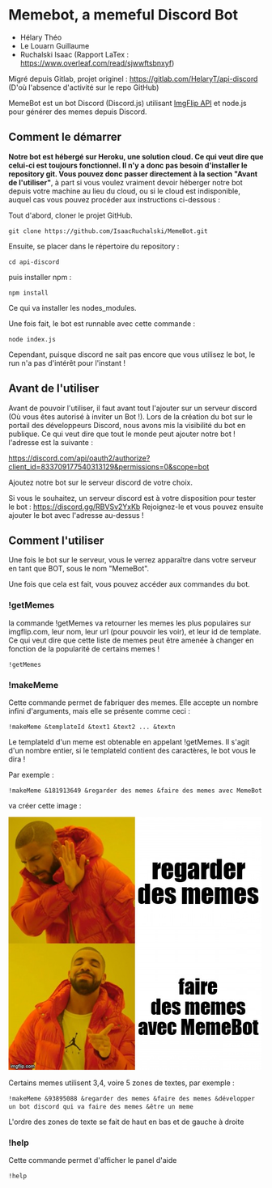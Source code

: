 # Memebot, a memeful Discord Bot

+ Hélary Théo
+ Le Louarn Guillaume
+ Ruchalski Isaac (Rapport LaTex : https://www.overleaf.com/read/sjwwftsbnxyf)

Migré depuis Gitlab, projet originel : https://gitlab.com/HelaryT/api-discord (D'où l'absence d'activité sur le repo GitHub)

MemeBot est un bot Discord (Discord.js) utilisant [ImgFlip API](https://imgflip.com/api) et node.js pour générer des memes depuis Discord.



## Comment le démarrer

**Notre bot est hébergé sur Heroku, une solution cloud. Ce qui veut dire que celui-ci est toujours fonctionnel. Il n'y a donc pas besoin d'installer le repository git. Vous pouvez donc passer directement à la section "Avant de l'utiliser"**, à part si vous voulez vraiment devoir héberger notre bot depuis votre machine au lieu du cloud, ou si le cloud est indisponible, auquel cas vous pouvez procéder aux instructions ci-dessous :

Tout d'abord, cloner le projet GitHub.

    git clone https://github.com/IsaacRuchalski/MemeBot.git

Ensuite, se placer dans le répertoire du repository :

    cd api-discord

puis installer npm :

    npm install

Ce qui va installer les nodes_modules.

Une fois fait, le bot est runnable avec cette commande :

    node index.js

Cependant, puisque discord ne sait pas encore que vous utilisez le bot, le run n'a pas d'intérêt pour l'instant !

## Avant de l'utiliser

Avant de pouvoir l'utiliser, il faut avant tout l'ajouter sur un serveur discord (Où vous êtes autorisé à inviter un Bot !).
Lors de la création du bot sur le portail des développeurs Discord, nous avons mis la visibilité du bot en publique. Ce qui veut dire que tout le monde peut ajouter notre bot ! l'adresse est la suivante :

https://discord.com/api/oauth2/authorize?client_id=833709177540313129&permissions=0&scope=bot

Ajoutez notre bot sur le serveur discord de votre choix.

Si vous le souhaitez, un serveur discord est à votre disposition pour tester le bot : https://discord.gg/RBVSv2YxKb Rejoignez-le et vous pouvez ensuite ajouter le bot avec l'adresse au-dessus !

## Comment l'utiliser

Une fois le bot sur le serveur, vous le verrez apparaître dans votre serveur en tant que BOT, sous le nom "MemeBot".

Une fois que cela est fait, vous pouvez accéder aux commandes du bot.

### !getMemes

la commande !getMemes va retourner les memes les plus populaires sur imgflip.com, leur nom, leur url (pour pouvoir les voir), et leur id de template. Ce qui veut dire que cette liste de memes peut être amenée à changer en fonction de la popularité de certains memes !

    !getMemes

### !makeMeme

Cette commande permet de fabriquer des memes. Elle accepte un nombre infini d'arguments, mais elle se présente comme ceci :

    !makeMeme &templateId &text1 &text2 ... &textn

Le templateId d'un meme est obtenable en appelant !getMemes. Il s'agit d'un nombre entier, si le templateId contient des caractères, le bot vous le dira !

Par exemple :

    !makeMeme &181913649 &regarder des memes &faire des memes avec MemeBot

va créer cette image :

![alt text](drake.jpg "Drake meme")

Certains memes utilisent 3,4, voire 5 zones de textes, par exemple :

    !makeMeme &93895088 &regarder des memes &faire des memes &développer un bot discord qui va faire des memes &être un meme

L'ordre des zones de texte se fait de haut en bas et de gauche à droite

### !help

Cette commande permet d'afficher le panel d'aide

    !help
